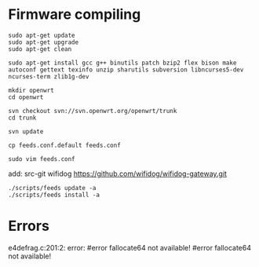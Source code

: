 # Firmware compiling

    sudo apt-get update
    sudo apt-get upgrade
    sudo apt-get clean

    sudo apt-get install gcc g++ binutils patch bzip2 flex bison make autoconf gettext texinfo unzip sharutils subversion libncurses5-dev ncurses-term zlib1g-dev

    mkdir openwrt
    cd openwrt

    svn checkout svn://svn.openwrt.org/openwrt/trunk
    cd trunk

    svn update

    cp feeds.conf.default feeds.conf
    
    sudo vim feeds.conf
add:
    src-git wifidog https://github.com/wifidog/wifidog-gateway.git
    
    ./scripts/feeds update -a
    ./scripts/feeds install -a

# Errors

e4defrag.c:201:2: error: #error fallocate64 not available!
 #error fallocate64 not available!

